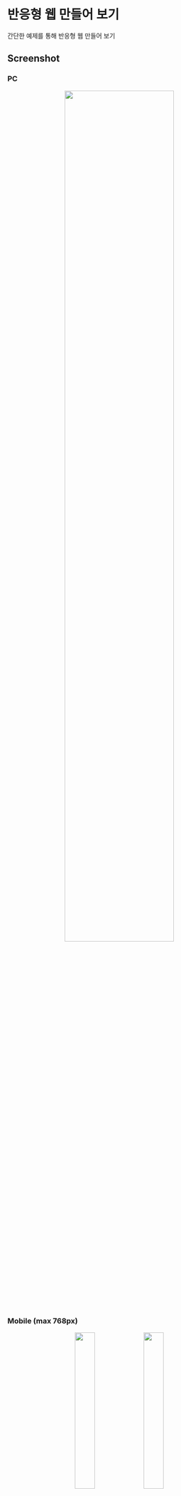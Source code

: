 # 반응형 웹 만들어 보기

간단한 예제를 통해 반응형 웹 만들어 보기

## Screenshot

### PC

<div align=center>
  <img src="https://user-images.githubusercontent.com/35194820/154070710-b7bd14ec-9871-474d-a2f7-e663778fe202.png" width=70%/>
</div>

### Mobile (max 768px)

<div align=center>
  <img src="https://user-images.githubusercontent.com/35194820/154070832-4abed857-5794-4ad2-b5a8-ad43ddd592ec.png" width=30%/>
  <img src="https://user-images.githubusercontent.com/35194820/154070888-6991bbf9-f236-491d-9c3f-b6bcb4d46082.png" width=30% />

</div>

## Reference

[드림코딩 엘리](https://www.youtube.com/watch?v=X91jsJyZofw&t)

### Fonts

[Google fonts](https://fonts.google.com/?subset=korean)

### Icons

[Font Awesome](https://fontawesome.com/start)
